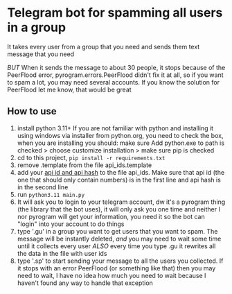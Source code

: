 # Telegram bot for spamming all users in a group
It takes every user from a group that you need and sends them text message that you need

*BUT* When it sends the message to about 30 people, it stops because of the PeerFlood error, pyrogram.errors.PeerFlood didn't fix it at all, so if you want to 
spam a lot, you may need several accounts. If you know the solution for PeerFlood let me know, that would be great

## How to use
1. install python 3.11+ If you are not familiar with python and installing it using windows via installer from python.org,
 you need to check the box, when you are installing you should: 
        make sure Add python.exe to path is checked > choose customize installation > make sure pip is checked
2. cd to this project, `pip install -r requirements.txt`
3. remove .template from the file api_ids.template
4. add your [api id and api hash](https://docs.pyrogram.org/start/setup) to the file api_ids. Make sure that api id (the one that should only contain numbers) 
is in the first line and api hash is in the second line
5. run `python3.11 main.py`
6. It will ask you to login to your telegram account, dw it's a pyrogram thing (the library that the bot uses), it will only ask you one time and neither I nor pyrogram will get
your information, you need it so the bot can "login" into your account to do things
7. type '.gu' in a group you want to get users that you want to spam. The message will be instantly deleted, *and* you may need to wait some time until it collects every user 
*ALSO* every time you type .gu it rewrites all the data in the file with user ids
8. type '.sp' to start sending your message to all the users you collected. If it stops with an error PeerFlood (or something like that) then you may need to wait, I have no idea how much you 
need to wait because I haven't found any way to handle that exception
